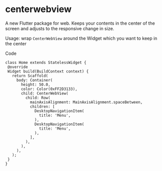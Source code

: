 # centerwebview

A new Flutter package for web. Keeps your contents in the center of the screen and adjusts to the responsive change in size.

Usage: wrap `CenterWebView` around the Widget which you want to keep in the center
 
 Code
 
 ```
 class Home extends StatelessWidget {
  @override
  Widget build(BuildContext context) {
    return Scaffold(
      body: Container(
        height: 50.0,
        color: Color(0xFF2D3133),
        child: CenterWebView(
          child: Row(
            mainAxisAlignment: MainAxisAlignment.spaceBetween,
            children: [
              DesktopNavigationItem(
                title: 'Menu',
              ),
              DesktopNavigationItem(
                title: 'Menu',
              ),
            ],
          ),
        ),
      ),
    );
  }
}
 ```
 
 
 
 
 
